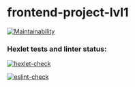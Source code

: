 # frontend-project-lvl1

[![Maintainability](https://api.codeclimate.com/v1/badges/069fdf5a6d46315e557b/maintainability)](https://codeclimate.com/github/Si1adan/frontend-project-lvl1/maintainability)

### Hexlet tests and linter status:
[![hexlet-check](https://github.com/Si1adan/frontend-project-lvl1/actions/workflows/hexlet-check.yml/badge.svg?branch=experimental-branch)](https://github.com/Si1adan/frontend-project-lvl1/actions/workflows/hexlet-check.yml)

[![eslint-check](https://github.com/Si1adan/frontend-project-lvl1/actions/workflows/eslint-check.yml/badge.svg?branch=experimental-branch)](https://github.com/Si1adan/frontend-project-lvl1/actions/workflows/eslint-check.yml)
